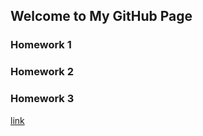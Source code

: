 ## Welcome to My GitHub Page 


### Homework 1
### Homework 2
### Homework 3

[link](https://moodle.boun.edu.tr/login/)
